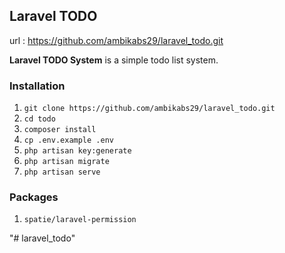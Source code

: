 ## Laravel TODO

url : https://github.com/ambikabs29/laravel_todo.git

**Laravel TODO System** is a simple todo list system.

### Installation
01. `git clone https://github.com/ambikabs29/laravel_todo.git`
02. `cd todo`
03. `composer install`
04. `cp .env.example .env`
05. `php artisan key:generate`
06. `php artisan migrate`
07. `php artisan serve`

### Packages
01. `spatie/laravel-permission`

"# laravel_todo" 
